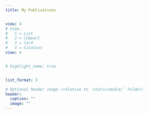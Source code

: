```yaml
---
title: My Publications


view: 4
# View.
#   1 = List
#   2 = Compact
#   3 = Card
#   4 = Citation
view: 4


# highlight_name: true


list_format: 3

# Optional header image (relative to `static/media/` folder).
header:
  caption: ""
  image: ""
---
```

